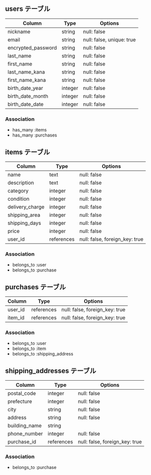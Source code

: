 ## users テーブル

| Column             | Type    | Options     |
| ------------------ | ------- | ----------- |
| nickname           | string  | null: false |
| email              | string  | null: false, unique: true |
| encrypted_password | string  | null: false |
| last_name          | string  | null: false |
| first_name         | string  | null: false |
| last_name_kana     | string  | null: false |
| first_name_kana    | string  | null: false |
| birth_date_year    | integer | null: false |
| birth_date_month   | integer | null: false |
| birth_date_date    | integer | null: false |

### Association
- has_many :items
- has_many :purchases

## items テーブル

| Column             | Type       | Options     |
| ------------------ | ---------- | ----------- |
| name               | text       | null: false |
| description        | text       | null: false |
| category           | integer    | null: false |
| condition          | integer    | null: false |
| delivery_charge    | integer    | null: false |
| shipping_area      | integer    | null: false |
| shipping_days      | integer    | null: false |
| price              | integer    | null: false |
| user_id            | references | null: false, foreign_key: true |

### Association
- belongs_to :user
- belongs_to :purchase

## purchases テーブル
| Column             | Type       | Options     |
| ------------------ | ---------- | ----------- |
| user_id            | references | null: false, foreign_key: true |
| item_id            | references | null: false, foreign_key: true |

### Association
- belongs_to :user
- belongs_to :item
- belongs_to :shipping_address

## shipping_addresses テーブル

| Column             | Type       | Options     |
| ------------------ | ---------- | ----------- |
| postal_code        | integer    | null: false |
| prefecture         | integer    | null: false |
| city               | string     | null: false |
| address            | string     | null: false |
| building_name      | string     |             |
| phone_number       | integer    | null: false |
| purchase_id        | references | null: false, foreign_key: true |

### Association
- belongs_to :purchase